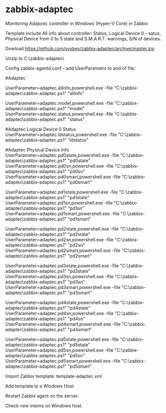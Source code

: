 # zabbix-adaptec
Monitoring Adapcec controller in Windows (Hyper-V Core) in Zabbix

Template include All info about controller:
Status, Logical Device 0 - satus, Physical Device from 0 to 5 state and S.M.A.R.T. warnings, S/N of devices.

Dowload https://github.com/sysbes/zabbix-adaptec/archive/master.zip

Unzip to C:\zabbix-adaptec\

Config zabbix-agentd.conf - add UserParametrs to and of file:

#Adaptec

UserParameter=adaptec.allinfo,powershell.exe -file "C:\zabbix-adaptec\zabbix-adaptec.ps1" "allinfo"

UserParameter=adaptec.model,powershell.exe -file "C:\zabbix-adaptec\zabbix-adaptec.ps1" "model"
UserParameter=adaptec.status,powershell.exe -file "C:\zabbix-adaptec\zabbix-adaptec.ps1" "status"

#Adaptec Logical Device 0 Status
UserParameter=adaptec.ldstatus,powershell.exe -file "C:\zabbix-adaptec\zabbix-adaptec.ps1" "ldstatus"

#Adaptec Physical Device Info
UserParameter=adaptec.pd0state,powershell.exe -file "C:\zabbix-adaptec\zabbix-adaptec.ps1" "pd0state"
UserParameter=adaptec.pd0sn,powershell.exe -file "C:\zabbix-adaptec\zabbix-adaptec.ps1" "pd0sn"
UserParameter=adaptec.pd0smart,powershell.exe -file "C:\zabbix-adaptec\zabbix-adaptec.ps1" "pd0smart"

UserParameter=adaptec.pd1state,powershell.exe -file "C:\zabbix-adaptec\zabbix-adaptec.ps1" "pd1state"
UserParameter=adaptec.pd1sn,powershell.exe -file "C:\zabbix-adaptec\zabbix-adaptec.ps1" "pd1sn"
UserParameter=adaptec.pd1smart,powershell.exe -file "C:\zabbix-adaptec\zabbix-adaptec.ps1" "pd1smart"

UserParameter=adaptec.pd2state,powershell.exe -file "C:\zabbix-adaptec\zabbix-adaptec.ps1" "pd2state"
UserParameter=adaptec.pd2sn,powershell.exe -file "C:\zabbix-adaptec\zabbix-adaptec.ps1" "pd2sn"
UserParameter=adaptec.pd2smart,powershell.exe -file "C:\zabbix-adaptec\zabbix-adaptec.ps1" "pd2smart"

UserParameter=adaptec.pd3state,powershell.exe -file "C:\zabbix-adaptec\zabbix-adaptec.ps1" "pd3state"
UserParameter=adaptec.pd3sn,powershell.exe -file "C:\zabbix-adaptec\zabbix-adaptec.ps1" "pd3sn"
UserParameter=adaptec.pd3smart,powershell.exe -file "C:\zabbix-adaptec\zabbix-adaptec.ps1" "pd3smart"

UserParameter=adaptec.pd4state,powershell.exe -file "C:\zabbix-adaptec\zabbix-adaptec.ps1" "pd4state"
UserParameter=adaptec.pd4sn,powershell.exe -file "C:\zabbix-adaptec\zabbix-adaptec.ps1" "pd4sn"
UserParameter=adaptec.pd4smart,powershell.exe -file "C:\zabbix-adaptec\zabbix-adaptec.ps1" "pd4smart"

UserParameter=adaptec.pd5state,powershell.exe -file "C:\zabbix-adaptec\zabbix-adaptec.ps1" "pd5state"
UserParameter=adaptec.pd5sn,powershell.exe -file "C:\zabbix-adaptec\zabbix-adaptec.ps1" "pd5sn"
UserParameter=adaptec.pd5smart,powershell.exe -file "C:\zabbix-adaptec\zabbix-adaptec.ps1" "pd5smart"

Import Zabbix template: template-adaptec.xml

Add template to a Windows Host

Restart Zabbix agent on the server.

Check new intems on Windows host. 

